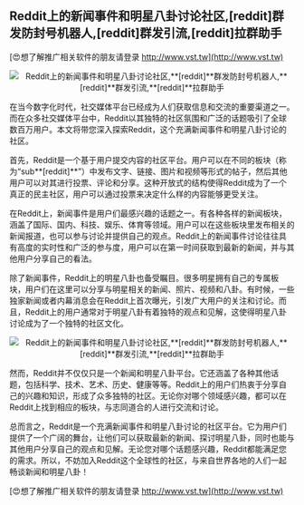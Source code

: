 ## **Reddit上的新闻事件和明星八卦讨论社区,**[reddit]**群发防封号机器人,**[reddit]**群发引流,**[reddit]**拉群助手**

[😍想了解推广相关软件的朋友请登录 http://www.vst.tw](http://www.vst.tw)

 <center><img src="https://vst.tw/MP4/tuiguang/png/1.png" alt="Reddit上的新闻事件和明星八卦讨论社区,**[reddit]**群发防封号机器人,**[reddit]**群发引流,**[reddit]**拉群助手"></center>

在当今数字化时代，社交媒体平台已经成为人们获取信息和交流的重要渠道之一。而在众多社交媒体平台中，Reddit以其独特的社区氛围和广泛的话题吸引了全球数百万用户。本文将带您深入探索Reddit，这个充满新闻事件和明星八卦讨论的社区。

首先，Reddit是一个基于用户提交内容的社区平台。用户可以在不同的板块（称为“sub**[reddit]**”）中发布文字、链接、图片和视频等形式的帖子，然后其他用户可以对其进行投票、评论和分享。这种开放式的结构使得Reddit成为了一个真正的民主社区，用户可以通过投票来决定什么样的内容能够更受关注。

在Reddit上，新闻事件是用户们最感兴趣的话题之一。有各种各样的新闻板块，涵盖了国际、国内、科技、娱乐、体育等领域。用户可以在这些板块里发布相关的新闻报道，也可以参与讨论并提供自己的观点。Reddit上的新闻事件讨论往往具有高度的实时性和广泛的参与度，用户可以在第一时间获取到最新的新闻，并与其他用户分享自己的看法。

除了新闻事件，Reddit上的明星八卦也备受瞩目。很多明星拥有自己的专属板块，用户们在这里可以分享与明星相关的新闻、照片、视频和八卦。有时候，一些独家新闻或者内幕消息会在Reddit上首次曝光，引发广大用户的关注和讨论。而且，Reddit上的用户通常对于明星八卦有着独特的观点和见解，这使得明星八卦讨论成为了一个独特的社区文化。

 <center><img src="https://vst.tw/MP4/tuiguang/png/6.png" alt="Reddit上的新闻事件和明星八卦讨论社区,**[reddit]**群发防封号机器人,**[reddit]**群发引流,**[reddit]**拉群助手"></center>

然而，Reddit并不仅仅只是一个新闻和明星八卦平台。它还涵盖了各种其他话题，包括科学、技术、艺术、历史、健康等等。Reddit上的用户们热衷于分享自己的兴趣和知识，形成了众多独特的社区。无论你对哪个领域感兴趣，都可以在Reddit上找到相应的板块，与志同道合的人进行交流和讨论。

总而言之，Reddit是一个充满新闻事件和明星八卦讨论的社区平台。它为用户们提供了一个广阔的舞台，让他们可以获取最新的新闻、探讨明星八卦，同时也能与其他用户分享自己的观点和见解。无论您对哪个话题感兴趣，Reddit都能满足您的需求。所以，不妨加入Reddit这个全球性的社区，与来自世界各地的人们一起畅谈新闻和明星八卦！

[😍想了解推广相关软件的朋友请登录 http://www.vst.tw](http://www.vst.tw)



